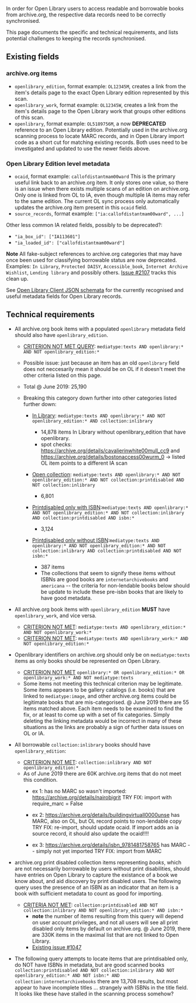 
In order for Open Library users to access readable and borrowable books from archive.org, the respective data records need to be correctly synchronised.

This page documents the specific and technical requirements, and lists potential challenges to keeping the records synchronised.

## Existing fields

### archive.org items
 * `openlibrary_edition`, format example: `OL12345M`, creates a link from the item's details page to the exact Open Library edition represented by this scan.
 * `openlibrary_work`, format example: `OL12345W`, creates a link from the item's details page to the Open Library work that groups other editions of this scan.
 * `openlibrary`, format example: `OL5189756M`, a now **DEPRECATED** reference to an Open Library edition. Potentially used in the archive.org scanning process to locate MARC records, and in Open Library import code as a short cut for matching existing records. Both uses need to be investigated and updated to use the newer fields above.

### Open Library Edition level metadata
 * `ocaid`, format example: `callofdistantmam00ward` This is the primary useful link back to an archive.org item. It only stores one value, so there is an issue when there exists multiple scans of an edition on archive.org. Only one is linked from OL to IA, even though multiple IA items may refer to the same edition. The current OL sync process only automatically updates the archive.org item present in this `ocaid` field. 
 * `source_records`, format example: `["ia:callofdistantmam00ward", ...]`

Other less common IA related fields, possibly to be deprecated?:
 * `"ia_box_id": ["IA113601"]`
 * `"ia_loaded_id": ["callofdistantmam00ward"]`

**Note** All fake-subject references to archive.org categories that may have once been used for classifying borrowable status are now deprecated. Examples: `In Library`, `Protected DAISY`, `Accessible_book`, `Internet Archive Wishlist`, `Lending library` and possibly others. [Issue #2107](https://github.com/internetarchive/openlibrary/issues/2107) tracks this clean up.  

See [Open Library Client JSON schemata](https://github.com/internetarchive/openlibrary-client/tree/master/olclient/schemata) for the currently recognised and useful metadata fields for Open Library records.

## Technical requirements

* All archive.org book items with a populated `openlibrary` metadata field should also have `openlibrary_edition`.
  * [CRITERION NOT MET QUERY](https://archive.org/search.php?query=mediatype%3Atexts+AND+openlibrary%3A%2A+AND+NOT+openlibrary_edition%3A%2A): `mediatype:texts AND openlibrary:* AND NOT openlibrary_edition:*`
  * Possible issue: just because an item has an old `openlibrary` field does not neccesarily mean it should be on OL if it doesn't meet the other criteria listed on this page.

  * Total @ June 2019: 25,190

  * Breaking this category down further into other categories listed further down:

     * [In Library](https://archive.org/search.php?query=mediatype%3Atexts%20AND%20openlibrary%3A%2A%20AND%20NOT%20openlibrary_edition%3A%2A%20AND%20collection%3Ainlibrary): `mediatype:texts AND openlibrary:* AND NOT openlibrary_edition:* AND collection:inlibrary` 
       * 14,878 items In Library without openlibrary_edition that have openlibrary.
       * spot checks: https://archive.org/details/cavalierinwhite00mull_cc9 and https://archive.org/details/bostonaccess00wurm_0 -> listed OL item points to a different IA scan

    * [Open collection](https://archive.org/search.php?query=mediatype%3Atexts%20AND%20openlibrary%3A%2A%20AND%20NOT%20openlibrary_edition%3A%2A%20AND%20NOT%20collection%3Aprintdisabled%20AND%20NOT%20collection%3Ainlibrary): `mediatype:texts AND openlibrary:* AND NOT openlibrary_edition:* AND NOT collection:printdisabled AND NOT collection:inlibrary`
      * 6,801


     * [Printdisabled only with ISBN](https://archive.org/search.php?query=mediatype%3Atexts%20AND%20openlibrary%3A%2A%20AND%20NOT%20openlibrary_edition%3A%2A%20AND%20NOT%20collection%3Ainlibrary%20AND%20collection%3Aprintdisabled%20AND%20isbn%3A%2A):`mediatype:texts AND openlibrary:* AND NOT openlibrary_edition:* AND NOT collection:inlibrary AND collection:printdisabled AND isbn:*`
        * 3,124

     * [Printdisabled only without ISBN](https://archive.org/search.php?query=mediatype%3Atexts%20AND%20openlibrary%3A%2A%20AND%20NOT%20openlibrary_edition%3A%2A%20AND%20NOT%20collection%3Ainlibrary%20AND%20collection%3Aprintdisabled%20AND%20NOT%20%20isbn%3A%2A):`mediatype:texts AND openlibrary:* AND NOT openlibrary_edition:* AND NOT collection:inlibrary AND collection:printdisabled AND NOT isbn:*`
        * 387 items
        * The collections that seem to signify these items without ISBNs are good books are `internetarchivebooks` and `americana` -- the criteria for non-lendable books below should be update to include these pre-isbn books that are likely to have good metadata.


* All archive.org book items with `openlibrary_edition` **MUST** have `openlibrary_work`, and vice versa.
   * [CRITERION NOT MET](https://archive.org/search.php?query=mediatype%3Atexts%20AND%20openlibrary_edition%3A%2A%20AND%20NOT%20openlibrary_work%3A%2A): `mediatype:texts AND openlibrary_edition:* AND NOT openlibrary_work:*`
   * [CRITERION NOT MET](https://archive.org/search.php?query=mediatype%3Atexts%20AND%20openlibrary_work%3A%2A%20AND%20NOT%20openlibrary_edition%3A%2A): `mediatype:texts AND openlibrary_work:* AND NOT openlibrary_edition:*`

* Openlibrary identifiers on archive.org should only be on `mediatype:texts` items as only books should be represented on Open Library.
  * [CRITERION NOT MET](https://archive.org/search.php?query=openlibrary%3A%2A%20OR%20openlibrary_edition%3A%2A%20OR%20openlibrary_work%3A%2A%20AND%20NOT%20mediatype%3Atexts) `openlibrary:* OR openlibrary_edition:* OR openlibrary_work:* AND NOT mediatype:texts`
  * Some items not meeting this technical criterion may be legitimate. Some items appears to be gallery catalogs (i.e. books) that are linked to `mediatype:image`, and other archive.org items could be legitimate books that are mis-categorised. @ June 2019 there are 55 items matched above. Each item needs to be examined to find the fix, or at least to come up with a set of fix categories. Simply deleting the linking metadata would be incorrect in many of these situations as the links are probably a sign of further data issues on OL or IA.

* All borrowable `collection:inlibrary` books should have `openlibrary_edition`:
  * [CRITERION NOT MET](https://archive.org/search.php?query=collection%3Ainlibrary%20AND%20NOT%20openlibrary_edition%3A%2A): `collection:inlibrary AND NOT openlibrary_edition:*`
  * As of June 2019 there are 60K archive.org items that do not meet this condition.
    * ex 1: has no MARC so wasn't imported: https://archive.org/details/nairobigrit
             TRY FIX:  import with require_marc = False

    * ex 2: https://archive.org/details/buildingvirtuall0000unse  has MARC, also on OL, but OL record points to non-lendable copy
             TRY FIX: re-import, should update ocaid.    If import adds an ia source record, it should also update the ocaid!!!!  

     * ex 3: https://archive.org/details/isbn_9781481758765  has MARC -- simply not yet imported
             TRY FIX: import from MARC

* archive.org print disabled collection items representing _books_, which are not necessarily borrowable by users without print disabilities, should have entries on Open Library to capture the existance of a book we know about, and aid discovery by print disabled users. The following query uses the presence of an ISBN as an indicator that an item is a book with sufficient metadata to count as good for importing.
  * [CRITERIA NOT MET](https://archive.org/search.php?query=collection%3Aprintdisabled%20AND%20NOT%20collection%3Ainlibrary%20AND%20NOT%20openlibrary_edition%3A%2A%20AND%20isbn%3A%2A): `collection:printdisabled AND NOT collection:inlibrary AND NOT openlibrary_edition:* AND isbn:*`
    * **note** the number of items resulting from this query will depend on user account privileges, and not all users will see all print disabled only items by default on archive.org. @ June 2019, there are 330K items in the maximal list that are not linked to Open Library.
    * [Existing issue #1047](https://github.com/internetarchive/openlibrary/issues/1047)

* The following query attempts to locate items that are printdisabled only, do NOT have ISBNs in metadata, but are good scanned books `collection:printdisabled AND NOT collection:inlibrary AND NOT openlibrary_edition:* AND NOT isbn:* AND collection:internetarchivebooks` there are 13,708 results, but most appear to have incomplete titles ... strangely _with_ ISBNs in the title field. It looks like these have stalled in the scanning process somehow? 